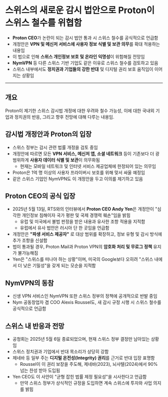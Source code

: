 # 스위스의 새로운 감시 법안으로 Proton이 스위스 철수를 위협함


* **Proton CEO**가 논란이 되는 감시 법안 통과 시 스위스 철수를 공식적으로 언급함
* 개정안은 **VPN 및 메신저 서비스에 사용자 정보 식별 및 보관 의무**를 확대 적용하는 내용임
* 이 법으로 인해 **스위스 개인정보 보호 및 온라인 익명성**이 위험해질 전망임
* **NymVPN** 등 다른 스위스 기반 기업도 같은 이유로 스위스 철수를 검토하고 있음
* 스위스 내부에서도 **정치권과 기업들의 강한 반대** 및 디지털 권리 보호 움직임이 이어지는 상황임

---

개요
--

Proton이 제기한 스위스 감시법 개정에 대한 우려와 철수 가능성, 이에 대한 국내외 기업과 정치권의 반응, 그리고 향후 전망에 대해 다루는 내용임.

감시법 개정안과 Proton의 입장
-------------------

* 스위스 정부는 감시 관련 법률 개정을 검토 중임
* 개정안에 따르면 모든 **VPN 서비스, 메신저 앱, 소셜 네트워크** 등이 기존보다 더 광범위하게 **사용자 데이터 식별 및 보관**이 의무화됨
  + 현재는 모바일 네트워크 및 인터넷 서비스 제공업체에 한정되어 있는 의무임
* Proton은 1억 명 이상의 사용자 프라이버시 보호를 위해 맞서 싸울 예정임
* 같은 스위스 기업인 NymVPN도 이 개정안을 두고 이의를 제기하고 있음

Proton CEO의 공식 입장
-----------------

* 2025년 5월 13일, RTS와의 인터뷰에서 **Proton CEO Andy Yen**은 개정안이 "심각한 개인정보 침해이자 국가 평판 및 국제 경쟁력 훼손"임을 밝힘
  + 유럽 및 미국에서 불법 판정을 받은 내용과 유사한 조항 적용을 지적함
  + 유럽에서 유사 법안은 러시아 단 한 곳임을 언급함
* 개정안은 **"파생 서비스 제공자"** 로 대상 범위를 확장하고, 정보 유형 및 감시 방식에 추가 조항을 신설함
* 법이 통과될 경우, Proton Mail과 Proton VPN의 **암호화 처리 및 무로그 정책** 유지가 불가능해짐
* Yen은 "스위스를 떠나야 하는 상황"이며, 미국의 Google보다 오히려 "스위스 내에서 더 낮은 기밀성"을 갖게 되는 모순을 지적함

NymVPN의 동참
----------

* 신생 VPN 서비스인 NymVPN 또한 스위스 정부의 정책에 공개적으로 반발 중임
* Nym 공동창업자 겸 COO Alexis Roussel도, 새 감시 규정 시행 시 스위스 철수를 공식적으로 언급함

스위스 내 반응과 전망
------------

* 공청회는 2025년 5월 6일 종료되었으며, 현재 스위스 정부 결정만 남아있는 상황임
* 스위스 정치권과 기업에서 반대 목소리가 상당히 강함
* 제네바 등 일부 주는 **디지털 온전성(Integrity) 권리**를 근거로 반대 입장 표명함
  + Roussel이 이 권리 보장을 주도해, 제네바(2023), 뇌샤텔(2024)에서 90% 넘는 찬성 받아 도입됨
* Yen CEO도 이 사안이 "균형 잡힌 법률 제정 필요성"을 시사한다고 언급함
  + 만약 스위스 정부가 상식적인 규정을 도입하면 계속 스위스에 투자와 사업 의지를 밝힘
